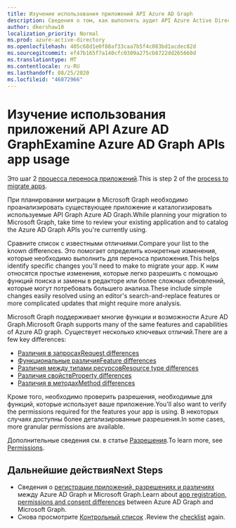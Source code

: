 ```yaml
---
title: Изучение использования приложений API Azure AD Graph
description: Сведения о том, как выполнять аудит API Azure Active Directory (Azure AD) для переноса приложения в API Microsoft Graph.
author: dkershaw10
localization_priority: Normal
ms.prod: azure-active-directory
ms.openlocfilehash: 405c68d1e0f88af33caa7b5f4c083bd1acdec82d
ms.sourcegitcommit: ef47b165f7a140cfc0309a275cb8722dd265660d
ms.translationtype: MT
ms.contentlocale: ru-RU
ms.lasthandoff: 08/25/2020
ms.locfileid: "46872966"
---
```

# <a name="examine-azure-ad-graph-apis-app-usage"></a><span data-ttu-id="0971a-103">Изучение использования приложений API Azure AD Graph</span><span class="sxs-lookup"><span data-stu-id="0971a-103">Examine Azure AD Graph APIs app usage</span></span>

<span data-ttu-id="0971a-104">Это шаг 2 [процесса переноса приложений](migrate-azure-ad-graph-planning-checklist.md).</span><span class="sxs-lookup"><span data-stu-id="0971a-104">This is step 2 of the [process to migrate apps](migrate-azure-ad-graph-planning-checklist.md).</span></span>

<span data-ttu-id="0971a-105">При планировании миграции в Microsoft Graph необходимо проанализировать существующее приложение и каталогизировать используемые API Graph Azure AD Graph.</span><span class="sxs-lookup"><span data-stu-id="0971a-105">While planning your migration to Microsoft Graph, take time to review your existing application and to catalog the Azure AD Graph APIs you're currently using.</span></span>

<span data-ttu-id="0971a-106">Сравните список с известными отличиями.</span><span class="sxs-lookup"><span data-stu-id="0971a-106">Compare your list to the known differences.</span></span>  <span data-ttu-id="0971a-107">Это помогает определить конкретные изменения, которые необходимо выполнить для переноса приложения.</span><span class="sxs-lookup"><span data-stu-id="0971a-107">This helps identify specific changes you'll need to make to migrate your app.</span></span>  <span data-ttu-id="0971a-108">К ним относятся простые изменения, которые легко разрешить с помощью функций поиска и замены в редакторе или более сложных обновлений, которые могут потребовать большего анализа.</span><span class="sxs-lookup"><span data-stu-id="0971a-108">These include simple changes easily resolved using an editor's search-and-replace features or more complicated updates that might require more analysis.</span></span>

<span data-ttu-id="0971a-109">Microsoft Graph поддерживает многие функции и возможности Azure AD Graph.</span><span class="sxs-lookup"><span data-stu-id="0971a-109">Microsoft Graph supports many of the same features and capabilities of Azure AD graph.</span></span>  <span data-ttu-id="0971a-110">Существует несколько ключевых отличий.</span><span class="sxs-lookup"><span data-stu-id="0971a-110">There are a few key differences:</span></span>

- [<span data-ttu-id="0971a-111">Различия в запросах</span><span class="sxs-lookup"><span data-stu-id="0971a-111">Request differences</span></span>](migrate-azure-ad-graph-request-differences.md)
- [<span data-ttu-id="0971a-112">Функциональные различия</span><span class="sxs-lookup"><span data-stu-id="0971a-112">Feature differences</span></span>](migrate-azure-ad-graph-feature-differences.md)
- [<span data-ttu-id="0971a-113">Различия между типами ресурсов</span><span class="sxs-lookup"><span data-stu-id="0971a-113">Resource type differences</span></span>](migrate-azure-ad-graph-resource-differences.md)
- [<span data-ttu-id="0971a-114">Различия свойств</span><span class="sxs-lookup"><span data-stu-id="0971a-114">Property differences</span></span>](migrate-azure-ad-graph-property-differences.md)
- [<span data-ttu-id="0971a-115">Различия в методах</span><span class="sxs-lookup"><span data-stu-id="0971a-115">Method differences</span></span>](migrate-azure-ad-graph-method-differences.md)

<span data-ttu-id="0971a-116">Кроме того, необходимо проверить разрешения, необходимые для функций, которые использует ваше приложение.</span><span class="sxs-lookup"><span data-stu-id="0971a-116">You'll also want to verify the permissions required for the features your app is using.</span></span>  <span data-ttu-id="0971a-117">В некоторых случаях доступны более детализированные разрешения.</span><span class="sxs-lookup"><span data-stu-id="0971a-117">In some cases, more granular permissions are available.</span></span>

<span data-ttu-id="0971a-118">Дополнительные сведения см. в статье [Разрешения](permissions-reference.md).</span><span class="sxs-lookup"><span data-stu-id="0971a-118">To learn more, see [Permissions](permissions-reference.md).</span></span>

## <a name="next-steps"></a><span data-ttu-id="0971a-119">Дальнейшие действия</span><span class="sxs-lookup"><span data-stu-id="0971a-119">Next Steps</span></span>

- <span data-ttu-id="0971a-120">Сведения о [регистрации приложений, разрешениях и различиях](migrate-azure-ad-graph-app-registration.md) между Azure AD Graph и Microsoft Graph.</span><span class="sxs-lookup"><span data-stu-id="0971a-120">Learn about [app registration, permissions and consent differences](migrate-azure-ad-graph-app-registration.md) between Azure AD Graph and Microsoft Graph.</span></span>
- <span data-ttu-id="0971a-121">Снова просмотрите [Контрольный список](migrate-azure-ad-graph-planning-checklist.md) .</span><span class="sxs-lookup"><span data-stu-id="0971a-121">Review the [checklist](migrate-azure-ad-graph-planning-checklist.md) again.</span></span>

